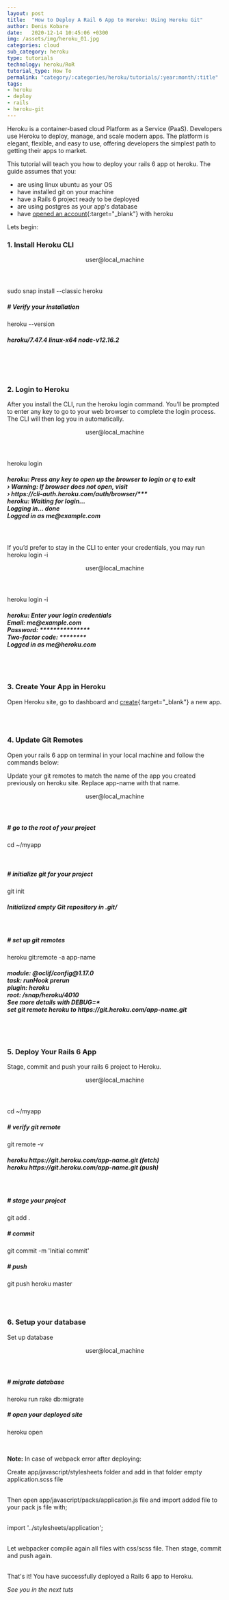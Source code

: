 ```yaml
---
layout: post
title:  "How to Deploy A Rail 6 App to Heroku: Using Heroku Git"
author: Denis Kobare
date:   2020-12-14 10:45:06 +0300
img: /assets/img/heroku_01.jpg
categories: cloud
sub_category: heroku
type: tutorials
technology: heroku/RoR
tutorial_type: How To
permalink: "category/:categories/heroku/tutorials/:year:month/:title"
tags:
- heroku
- deploy
- rails
- heroku-git
---
```



Heroku is a container-based cloud Platform as a Service (PaaS). Developers use Heroku to deploy, manage, and scale modern apps. The platform is elegant, flexible, and easy to use, offering developers the simplest path to getting their apps to market.


This tutorial will teach you how to deploy your rails 6 app ot heroku.
The guide assumes that you:
 * are using linux ubuntu as your OS
 * have installed git on your machine
 * have a Rails 6 project ready to be deployed
 * are using postgres as your app's database
 * have [opened an account](https://www.google.com/url?sa=t&rct=j&q=&esrc=s&source=web&cd=&cad=rja&uact=8&ved=2ahUKEwiAttb4ic3tAhWUsnEKHX63D6IQFjAAegQIARAD&url=https%3A%2F%2Fsignup.heroku.com%2F&usg=AOvVaw2kG63H0ONIjUijpD8T5fVY){:target="_blank"} with heroku 



Lets begin: 

### 1. Install Heroku CLI
<section class="terminal-container terminal-fixed-top">
<header class="terminal">
<span class="button red"></span>
<span class="button yellow"></span>
<span class="button green"></span>
user@local_machine
</header>

<div class="terminal-home">
<p class="console">sudo snap install --classic heroku</p>

<h5 class="hashed"># Verify your installation</h5>
<p class="console">heroku --version</p>
  <h5 class="hashed">heroku/7.47.4 linux-x64 node-v12.16.2</h5>
</div>
</section><br><br><br>


### 2. Login to Heroku
After you install the CLI, run the heroku login command. You’ll be prompted to enter any key to go to your web browser to complete the login process. The CLI will then log you in automatically.
<section class="terminal-container terminal-fixed-top">
<header class="terminal">
<span class="button red"></span>
<span class="button yellow"></span>
<span class="button green"></span>
user@local_machine
</header>

<div class="terminal-home">
<p class="console">heroku login</p>
  <h5 class="hashed">
   heroku: Press any key to open up the browser to login or q to exit
   <br> ›   Warning: If browser does not open, visit
   <br> ›   https://cli-auth.heroku.com/auth/browser/***
   <br>heroku: Waiting for login...
   <br>Logging in... done
   <br>Logged in as me@example.com
  </h5>
</div>
</section>

<br><br>
If you’d prefer to stay in the CLI to enter your credentials, you may run heroku login -i
<section class="terminal-container terminal-fixed-top">
<header class="terminal">
<span class="button red"></span>
<span class="button yellow"></span>
<span class="button green"></span>
user@local_machine
</header>

<div class="terminal-home">
<p class="console">heroku login -i</p>
  <h5 class="hashed">
   heroku: Enter your login credentials
   <br> Email: me@example.com
   <br> Password: ***************
   <br> Two-factor code: ********
   <br> Logged in as me@heroku.com
  </h5>
</div>
</section>

<br><br>
### 3. Create Your App in Heroku
Open Heroku site, go to dashboard and [create](https://dashboard.heroku.com/new-app){:target="_blank"} a new app.


<br><br>
### 4. Update Git Remotes
Open your rails 6 app on terminal in your local machine and follow the commands below:

Update your git remotes to match the name of the app you created previously on heroku site. Replace app-name with that name.
<section class="terminal-container terminal-fixed-top">
<header class="terminal">
<span class="button red"></span>
<span class="button yellow"></span>
<span class="button green"></span>
user@local_machine
</header>

<div class="terminal-home">
<h5 class="hashed"># go to the root of your project</h5>
<p class="console">cd ~/myapp</p>
<br>
<h5 class="hashed"># initialize git for your project</h5>
<p class="console">git init</p>
<h5 class="hashed">Initialized empty Git repository in .git/</h5>
<br>
<h5 class="hashed"># set up git remotes</h5>
<p class="console">heroku git:remote -a  app-name</p>
  <h5 class="hashed">
   module: @oclif/config@1.17.0
   <br>task: runHook prerun
   <br>plugin: heroku
   <br>root: /snap/heroku/4010
   <br>See more details with DEBUG=*
   <br>set git remote heroku to https://git.heroku.com/app-name.git
  </h5>
</div>
</section>


<br><br>
### 5. Deploy Your Rails 6 App
Stage, commit and push your rails 6 project to Heroku.
<section class="terminal-container terminal-fixed-top">
<header class="terminal">
<span class="button red"></span>
<span class="button yellow"></span>
<span class="button green"></span>
user@local_machine
</header>

<div class="terminal-home">
<p class="console">cd ~/myapp</p>
<h5 class="hashed"># verify git remote</h5>
<p class="console">git remote -v</p>
 <h5 class="hashed">
      heroku	https://git.heroku.com/app-name.git (fetch)
  <br>heroku	https://git.heroku.com/app-name.git (push)
 </h5>
<br>
<h5 class="hashed"># stage your project</h5>
<p class="console">git add .</p>
<h5 class="hashed"># commit</h5>
<p class="console">git commit -m 'Initial commit'</p>
<h5 class="hashed"># push</h5>
<p class="console">git push heroku master</p>
</div>
</section>


<br><br>
### 6. Setup your database
Set up database
<section class="terminal-container terminal-fixed-top">
<header class="terminal">
<span class="button red"></span>
<span class="button yellow"></span>
<span class="button green"></span>
user@local_machine
</header>

<div class="terminal-home">
<h5 class="hashed"># migrate database</h5>
<p class="console">heroku run rake db:migrate</p>
<h5 class="hashed"># open your deployed site</h5>
<p class="console">heroku open</p>
</div>
</section>
<br>

**Note:** In case of webpack error after deploying:

Create app/javascript/stylesheets folder and add in that folder empty application.scss file

<br>Then open app/javascript/packs/application.js file and import added file to your pack js file with;

<br>import '../stylesheets/application';

<br>Let webpacker compile again all files with css/scss file. Then stage, commit and push again.
<br><br>

That's it! You have successfully deployed a Rails 6 app to Heroku.

*See you in the next tuts*


